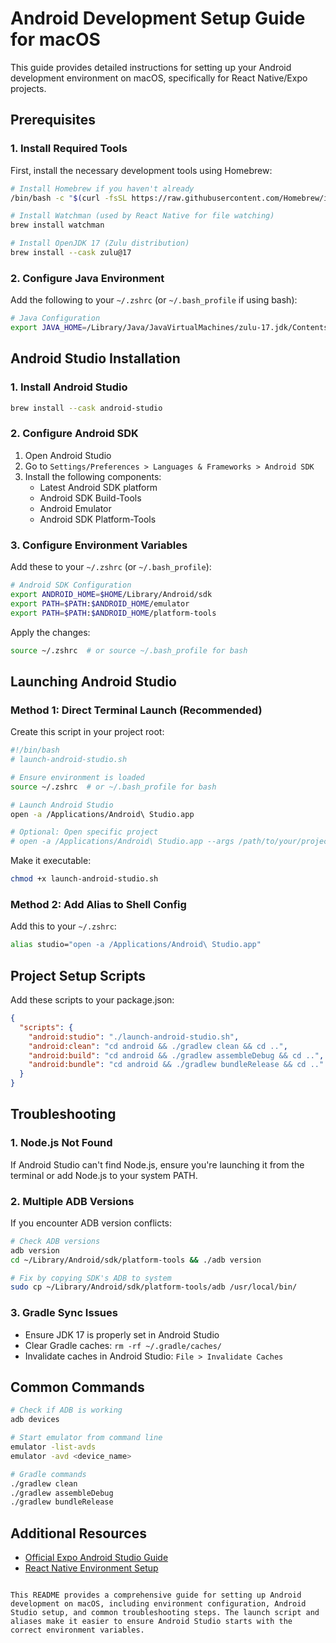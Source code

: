 # Android Development Setup Guide for macOS

This guide provides detailed instructions for setting up your Android development environment on macOS, specifically for React Native/Expo projects.

## Prerequisites

### 1. Install Required Tools

First, install the necessary development tools using Homebrew:

```bash
# Install Homebrew if you haven't already
/bin/bash -c "$(curl -fsSL https://raw.githubusercontent.com/Homebrew/install/HEAD/install.sh)"

# Install Watchman (used by React Native for file watching)
brew install watchman

# Install OpenJDK 17 (Zulu distribution)
brew install --cask zulu@17
```

### 2. Configure Java Environment

Add the following to your `~/.zshrc` (or `~/.bash_profile` if using bash):

```bash
# Java Configuration
export JAVA_HOME=/Library/Java/JavaVirtualMachines/zulu-17.jdk/Contents/Home
```

## Android Studio Installation

### 1. Install Android Studio

```bash
brew install --cask android-studio
```

### 2. Configure Android SDK

1. Open Android Studio
2. Go to `Settings/Preferences > Languages & Frameworks > Android SDK`
3. Install the following components:
   - Latest Android SDK platform
   - Android SDK Build-Tools
   - Android Emulator
   - Android SDK Platform-Tools

### 3. Configure Environment Variables

Add these to your `~/.zshrc` (or `~/.bash_profile`):

```bash
# Android SDK Configuration
export ANDROID_HOME=$HOME/Library/Android/sdk
export PATH=$PATH:$ANDROID_HOME/emulator
export PATH=$PATH:$ANDROID_HOME/platform-tools
```

Apply the changes:
```bash
source ~/.zshrc  # or source ~/.bash_profile for bash
```

## Launching Android Studio

### Method 1: Direct Terminal Launch (Recommended)

Create this script in your project root:

```bash
#!/bin/bash
# launch-android-studio.sh

# Ensure environment is loaded
source ~/.zshrc  # or ~/.bash_profile for bash

# Launch Android Studio
open -a /Applications/Android\ Studio.app

# Optional: Open specific project
# open -a /Applications/Android\ Studio.app --args /path/to/your/project
```

Make it executable:
```bash
chmod +x launch-android-studio.sh
```

### Method 2: Add Alias to Shell Config

Add this to your `~/.zshrc`:

```bash
alias studio="open -a /Applications/Android\ Studio.app"
```

## Project Setup Scripts

Add these scripts to your package.json:

```json
{
  "scripts": {
    "android:studio": "./launch-android-studio.sh",
    "android:clean": "cd android && ./gradlew clean && cd ..",
    "android:build": "cd android && ./gradlew assembleDebug && cd ..",
    "android:bundle": "cd android && ./gradlew bundleRelease && cd .."
  }
}
```

## Troubleshooting

### 1. Node.js Not Found
If Android Studio can't find Node.js, ensure you're launching it from the terminal or add Node.js to your system PATH.

### 2. Multiple ADB Versions
If you encounter ADB version conflicts:

```bash
# Check ADB versions
adb version
cd ~/Library/Android/sdk/platform-tools && ./adb version

# Fix by copying SDK's ADB to system
sudo cp ~/Library/Android/sdk/platform-tools/adb /usr/local/bin/
```

### 3. Gradle Sync Issues
- Ensure JDK 17 is properly set in Android Studio
- Clear Gradle caches: `rm -rf ~/.gradle/caches/`
- Invalidate caches in Android Studio: `File > Invalidate Caches`

## Common Commands

```bash
# Check if ADB is working
adb devices

# Start emulator from command line
emulator -list-avds
emulator -avd <device_name>

# Gradle commands
./gradlew clean
./gradlew assembleDebug
./gradlew bundleRelease
```

## Additional Resources

- [Official Expo Android Studio Guide](https://docs.expo.dev/workflow/android-studio-emulator/)
- [React Native Environment Setup](https://reactnative.dev/docs/environment-setup)
```

This README provides a comprehensive guide for setting up Android development on macOS, including environment configuration, Android Studio setup, and common troubleshooting steps. The launch script and aliases make it easier to ensure Android Studio starts with the correct environment variables.
